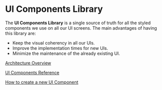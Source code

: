 # UI Components Library

The **UI Components Library** is a single source of truth for all the styled components we use on all our UI screens. The main advantages of having this library are:

- Keep the visual coherency in all our UIs.
- Improve the implementation times for new UIs.
- Minimize the maintenance of the already existing UI.

[Architecture Overview](ui-components-library/architecture-overview.md)

[UI Components Reference](ui-components-library/ui-components-reference.md)

[How to create a new UI Component](ui-components-library/how-to-create-new-components.md)
